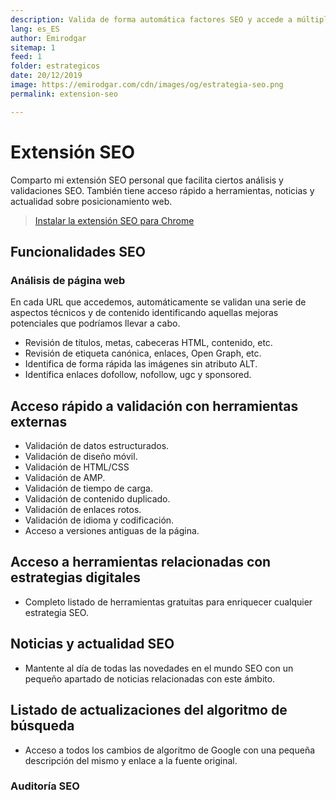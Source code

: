 ```yaml
---
description: Valida de forma automática factores SEO y accede a múltiples herramientas de forma sencilla
lang: es_ES
author: Emirodgar
sitemap: 1
feed: 1
folder: estrategicos
date: 20/12/2019
image: https://emirodgar.com/cdn/images/og/estrategia-seo.png
permalink: extension-seo

---
```


# Extensión SEO

Comparto mi extensión SEO personal que facilita ciertos análisis y validaciones SEO. También tiene acceso rápido a herramientas, noticias y actualidad sobre posicionamiento web.

> [Instalar la extensión SEO para Chrome](https://chrome.google.com/webstore/detail/emirodgar-seo/nlelfnhiohbflhkhomefbekimmbeahng)

<amp-twitter 
  width="375"
  height="472"
  layout="responsive"
  data-tweetid="1187022113590382598">
</amp-twitter>


## Funcionalidades SEO


### Análisis de página web

En cada URL que accedemos, automáticamente se validan una serie de aspectos técnicos y de contenido identificando aquellas mejoras potenciales que podríamos llevar a cabo.

 * Revisión de títulos, metas, cabeceras HTML, contenido, etc.
 * Revisión de etiqueta canónica, enlaces, Open Graph, etc. 
 * Identifica de forma rápida las imágenes sin atributo ALT.
 * Identifica enlaces dofollow, nofollow, ugc y sponsored.

Acceso rápido a validación con herramientas externas
--------------------------------------------------------

 * Validación de datos estructurados.
 * Validación de diseño móvil.
 * Validación de HTML/CSS
 * Validación de AMP.
 * Validación de tiempo de carga.
 * Validación de contenido duplicado.
 * Validación de enlaces rotos.
 * Validación de idioma y codificación.
 * Acceso a versiones antiguas de la página.


Acceso a herramientas relacionadas con estrategias digitales
--------------------------------------------------------

 * Completo listado de herramientas gratuitas para enriquecer cualquier estrategia SEO.

Noticias y actualidad SEO
--------------------------------------------------------

 * Mantente al día de todas las novedades en el mundo SEO con un pequeño apartado de noticias relacionadas con este ámbito.

Listado de actualizaciones del algoritmo de búsqueda
--------------------------------------------------------

 * Acceso a todos los cambios de algoritmo de Google con una pequeña descripción del mismo y enlace a la fuente original.

### Auditoría SEO
<!--stackedit_data:
eyJoaXN0b3J5IjpbLTE5ODAwMjY2OTAsLTU3MjE3NjU5NV19
-->
